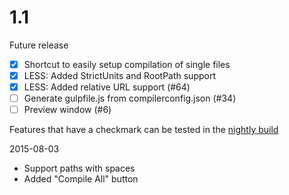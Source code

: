 # 1.1

Future release

- [x] Shortcut to easily setup compilation of single files
- [x] LESS: Added StrictUnits and RootPath support
- [x] LESS: Added relative URL support (#64)
- [ ] Generate gulpfile.js from compilerconfig.json (#34)
- [ ] Preview window (#6)

Features that have a checkmark can be tested in the
[nightly build](http://vsixgallery.com/extension/148ffa77-d70a-407f-892b-9ee542346862/)

2015-08-03

- Support paths with spaces
- Added "Compile All" button